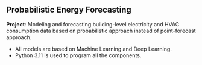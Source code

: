 Probabilistic Energy Forecasting
-----
**Project**: Modeling and forecasting building-level electricity and HVAC consumption data based on probabilistic approach instead of point-forecast approach.
- All models are based on Machine Learning and Deep Learning.
- Python 3.11 is used to program all the components.